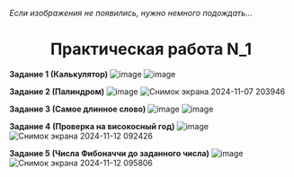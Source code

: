 <i>Если изображения не появились, нужно немного подождать...</i>
<h1 align="center">Практическая работа N_1</h1>

<b>Задание 1 (Калькулятор)</b>
![image](https://github.com/user-attachments/assets/f014be2e-a623-4139-a370-ad383e9df16a)
![image](https://github.com/user-attachments/assets/6c178bd7-b4c9-48ff-bcee-17f76abf6a55)

<b>Задание 2 (Палиндром)</b>
![image](https://github.com/user-attachments/assets/cf01ec54-5440-4369-aaa1-8c65c647b9d7)
![Снимок экрана 2024-11-07 203946](https://github.com/user-attachments/assets/0679f3d1-e80f-46ec-b476-16043415eaf2)

<b>Задание 3 (Самое длинное слово)</b>
![image](https://github.com/user-attachments/assets/5e492e56-fdb1-4bda-a369-ad56906b654f)
![image](https://github.com/user-attachments/assets/3d2cdf36-c8fb-4a73-8f2c-acb10a6dcb75)

<b>Задание 4 (Проверка на високосный год)</b>
![image](https://github.com/user-attachments/assets/afef21b7-69b9-43d2-8ced-bf2f6b6dc876)
![Снимок экрана 2024-11-12 092426](https://github.com/user-attachments/assets/ac345da9-171a-4b00-a680-fcaea06ed1c9)

<b>Задание 5 (Числа Фибоначчи до заданного числа)</b>
![image](https://github.com/user-attachments/assets/6feea51c-b660-46ba-bbaa-6897b56ecee6)
![Снимок экрана 2024-11-12 095806](https://github.com/user-attachments/assets/9befdd56-aa73-4f53-9890-9ec685cc0e88)
